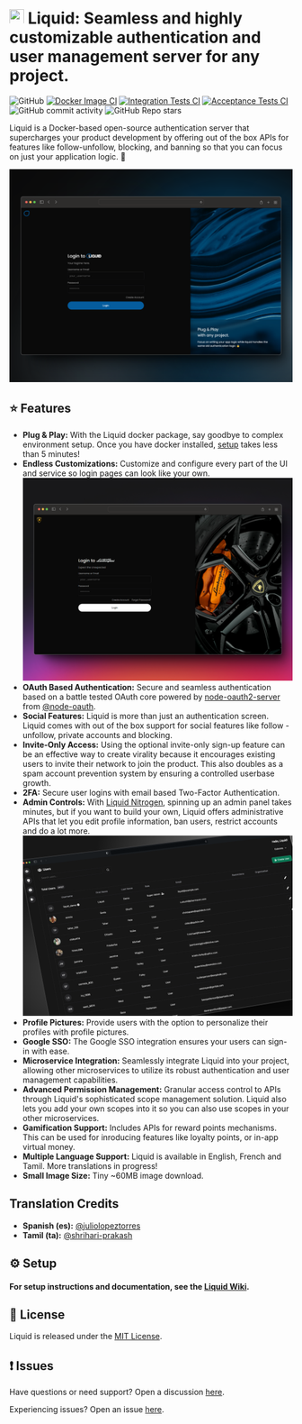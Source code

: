 # <img src="https://github.com/shrihari-prakash/liquid/blob/main/src/public/images/app-icon-mini-dark.png" width="26" height="26"> Liquid: Seamless and highly customizable authentication and user management server for any project.

![GitHub](https://img.shields.io/github/license/shrihari-prakash/liquid)
[![Docker Image CI](https://github.com/shrihari-prakash/liquid/actions/workflows/docker-image.yml/badge.svg)](https://github.com/shrihari-prakash/liquid/actions/workflows/docker-image.yml)
[![Integration Tests CI](https://github.com/shrihari-prakash/liquid/actions/workflows/integration-tests.yml/badge.svg)](https://github.com/shrihari-prakash/liquid/actions/workflows/integration-tests.yml)
[![Acceptance Tests CI](https://github.com/gopalcs1988/liquid-acceptance-tests/actions/workflows/main.yml/badge.svg)](https://github.com/gopalcs1988/liquid-acceptance-tests/actions/workflows/main.yml)
![GitHub commit activity](https://img.shields.io/github/commit-activity/m/shrihari-prakash/liquid)
![GitHub Repo stars](https://img.shields.io/github/stars/shrihari-prakash/liquid?style=social)

Liquid is a Docker-based open-source authentication server that supercharges your product development by offering out of the box APIs for features like follow-unfollow, blocking, and banning so that you can focus on just your application logic. 🚀

![Liquid](images/liquid-banner.png)

## ⭐ Features

- **Plug & Play:** With the Liquid docker package, say goodbye to complex environment setup. Once you have docker installed, [setup](https://github.com/shrihari-prakash/liquid/wiki#quick-start) takes less than 5 minutes!
- **Endless Customizations:** Customize and configure every part of the UI and service so login pages can look like your own.
  ![Liquid Login Page](images/liquid-customizations.png)
- **OAuth Based Authentication:** Secure and seamless authentication based on a battle tested OAuth core powered by [node-oauth2-server](https://github.com/node-oauth/node-oauth2-server) from [@node-oauth](https://github.com/node-oauth).
- **Social Features:** Liquid is more than just an authentication screen. Liquid comes with out of the box support for social features like follow - unfollow, private accounts and blocking.
- **Invite-Only Access:** Using the optional invite-only sign-up feature can be an effective way to create virality because it encourages existing users to invite their network to join the product. This also doubles as a spam account prevention system by ensuring a controlled userbase growth.
- **2FA:** Secure user logins with email based Two-Factor Authentication.
- **Admin Controls:** With [Liquid Nitrogen](https://github.com/shrihari-prakash/nitrogen), spinning up an admin panel takes minutes, but if you want to build your own, Liquid offers administrative APIs that let you edit profile information, ban users, restrict accounts and do a lot more.
  ![Nitrogen](https://github.com/shrihari-prakash/nitrogen/blob/main/images/banner.png?raw=true)
- **Profile Pictures:** Provide users with the option to personalize their profiles with profile pictures.
- **Google SSO:** The Google SSO integration ensures your users can sign-in with ease.
- **Microservice Integration:** Seamlessly integrate Liquid into your project, allowing other microservices to utilize its robust authentication and user management capabilities.
- **Advanced Permission Management:** Granular access control to APIs through Liquid's sophisticated scope management solution. Liquid also lets you add your own scopes into it so you can also use scopes in your other microservices.
- **Gamification Support:** Includes APIs for reward points mechanisms. This can be used for inroducing features like loyalty points, or in-app virtual money.
- **Multiple Language Support:** Liquid is available in English, French and Tamil. More translations in progress!
- **Small Image Size:** Tiny ~60MB image download.

## Translation Credits

* **Spanish (es):** [@juliolopeztorres](https://github.com/juliolopeztorres)
* **Tamil (ta):** [@shrihari-prakash](https://github.com/shrihari-prakash)

## ⚙️ Setup

#### For setup instructions and documentation, see the [Liquid Wiki](https://github.com/shrihari-prakash/liquid/wiki).

## 🪪 License

Liquid is released under the [MIT License](https://github.com/shrihari-prakash/liquid/blob/main/LICENSE).

## ❗ Issues

Have questions or need support? Open a discussion [here](https://github.com/shrihari-prakash/liquid/discussions).

Experiencing issues? Open an issue [here](https://github.com/shrihari-prakash/liquid/issues).
